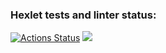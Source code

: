 ### Hexlet tests and linter status:
[![Actions Status](https://github.com/belokrylets/frontend-project-lvl1/workflows/hexlet-check/badge.svg)](https://github.com/belokrylets/frontend-project-lvl1/actions)
<a href="https://codeclimate.com/github/belokrylets/frontend-project-lvl1/maintainability"><img src="https://api.codeclimate.com/v1/badges/35d7a0edfc28c10f6b9d/maintainability" /></a>
